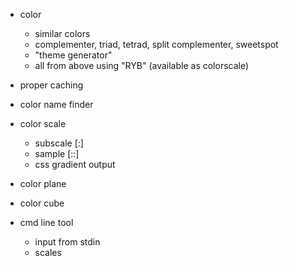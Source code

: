 - color
  - similar colors
  - complementer, triad, tetrad, split complementer, sweetspot
  - "theme generator"
  - all from above using "RYB" (available as colorscale)
- proper caching
- color name finder
- color scale
  - subscale [:]
  - sample [::]
  - css gradient output
- color plane
- color cube

- cmd line tool
  - input from stdin
  - scales
